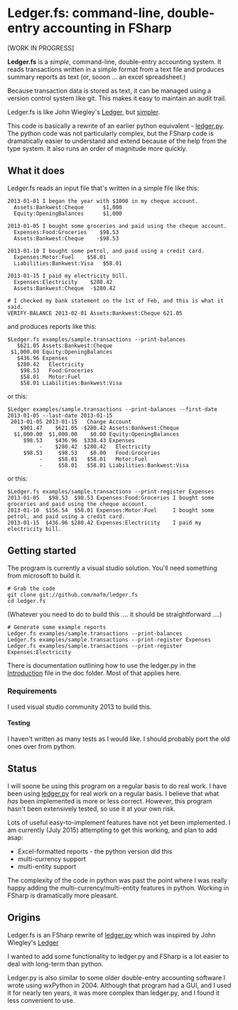 # Ledger.fs: command-line, double-entry accounting in FSharp

[WORK IN PROGRESS]

**Ledger.fs** is a _simple_, command-line, double-entry accounting
system. It reads transactions written in a simple format from a text
file and produces summary reports as text (or, sooon ... an excel spreadsheet.)

Because transaction data is stored as text, it can be managed
using a version control system like git. This makes it easy
to maintain an audit trail.

Ledger.fs is like John Wiegley's
[Ledger](http://www.ledger-cli.org/), but [simpler](https://github.com/mafm/ledger.py/blob/master/doc/Ledger.md).

This code is basically a rewrite of an earlier python equivalent -
[ledger.py](https://github.com/mafm/ledger.py/). The python code was
not particularly complex, but the FSharp code is dramatically easier
to understand and extend because of the help from the type system. It
also runs an order of magnitude more quickly.

## What it does

Ledger.fs reads an input file that's written in a simple file like this:
```
2013-01-01 I began the year with $1000 in my cheque account.
  Assets:Bankwest:Cheque      $1,000
  Equity:OpeningBalances      $1,000

2013-01-05 I bought some groceries and paid using the cheque account.
  Expenses:Food:Groceries    $98.53
  Assets:Bankwest:Cheque    -$98.53

2013-01-10 I bought some petrol, and paid using a credit card.
  Expenses:Motor:Fuel    $58.01
  Liabilities:Bankwest:Visa   $58.01

2013-01-15 I paid my electricity bill.
  Expenses:Electricity    $280.42
  Assets:Bankwest:Cheque  -$280.42

# I checked my bank statement on the 1st of Feb, and this is what it said.
VERIFY-BALANCE 2013-02-01 Assets:Bankwest:Cheque 621.05
```
and produces reports like this:
```
$Ledger.fs examples/sample.transactions --print-balances
   $621.05 Assets:Bankwest:Cheque
 $1,000.00 Equity:OpeningBalances
   $436.96 Expenses
   $280.42   Electricity
    $98.53   Food:Groceries
    $58.01   Motor:Fuel
    $58.01 Liabilities:Bankwest:Visa
```
or this:
```
$Ledger examples/sample.transactions --print-balances --first-date 2013-01-05 --last-date 2013-01-15
 2013-01-05 2013-01-15   Change Account
    $901.47    $621.05 -$280.42 Assets:Bankwest:Cheque
  $1,000.00  $1,000.00    $0.00 Equity:OpeningBalances
     $98.53    $436.96  $338.43 Expenses
          -    $280.42  $280.42   Electricity
     $98.53     $98.53    $0.00   Food:Groceries
          -     $58.01   $58.01   Motor:Fuel
          -     $58.01   $58.01 Liabilities:Bankwest:Visa
```
or this:
```
$Ledger.fs examples/sample.transactions --print-register Expenses
2013-01-05	 $98.53	 $98.53	Expenses:Food:Groceries	I bought some groceries and paid using the cheque account.
2013-01-10	$156.54	 $58.01	Expenses:Motor:Fuel    	I bought some petrol, and paid using a credit card.
2013-01-15	$436.96	$280.42	Expenses:Electricity   	I paid my electricity bill.
```
## Getting started
The program is currently a visual studio solution. You'll need something from microsoft to build it.
```
# Grab the code
git clone git://github.com/mafm/ledger.fs
cd ledger.fs
```
(Whatever you need to do to build this .... it should be straightforward ....)
```
# Generate some example reports
Ledger.fs examples/sample.transactions --print-balances
Ledger.fs examples/sample.transactions --print-register Expenses
Ledger.fs examples/sample.transactions --print-register Expenses:Electricity
```

There is documentation outlining how to use the ledger.py in the
[Introduction](https://github.com/mafm/ledger.py/blob/master/doc/Introduction.md)
file in the doc folder. Most of that applies here.

### Requirements

I used visual studio community 2013 to build this.

#### Testing

I haven't written as many tests as I would like. I should probably
port the old ones over from python.

## Status

I will soone be using this program on a regular basis to do real work. I have been using
[ledger.py](https://github.com/mafm/ledger.py/) for real work on a regular basis. I believe
that what _has_ been implemented is more or less correct. However, this program hasn't
been extensively tested, so use it at your own risk.

Lots of useful easy-to-implement features have not yet been
implemented. I am currently (July 2015) attempting to get this working, and plan to add asap:
- Excel-formatted reports - the python version did this
- multi-currency support
- multi-entity support

The complexity of the code in python was past the point where I was
really happy adding the multi-currency/multi-entity features in
python. Working in FSharp is dramatically more pleasant.

## Origins

Ledger.fs is an FSharp rewrite of
[ledger.py](https://github.com/mafm/ledger.py/) which was inspired by John Wiegley's
[Ledger](http://www.ledger-cli.org/)

I wanted to add some functionality to ledger.py and FSharp is a lot easier
to deal with long-term than python.

Ledger.py is also similar to some older double-entry accounting
software I wrote using wxPython in 2004. Although that program had a
GUI, and I used it for nearly ten years, it was more complex than
ledger.py, and I found it less convenient to use.
